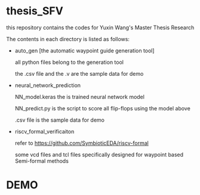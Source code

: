 # thesis_SFV
this repository contains the codes for Yuxin Wang's Master Thesis Research

The contents in each directory is listed as follows:
- auto_gen [the automatic waypoint guide generation tool]
  
  all python files belong to the generation tool
  
  the .csv file and the .v are the sample data for demo

- neural_network_prediction

  NN_model.keras the is trained neural network model

  NN_predict.py is the script to score all flip-flops using the model above

  .csv file is the sample data for demo
  
- riscv_formal_verificaiton 

  refer to https://github.com/SymbioticEDA/riscv-formal
  
  some vcd files and tcl files specifically designed for waypoint based Semi-formal methods

# DEMO


